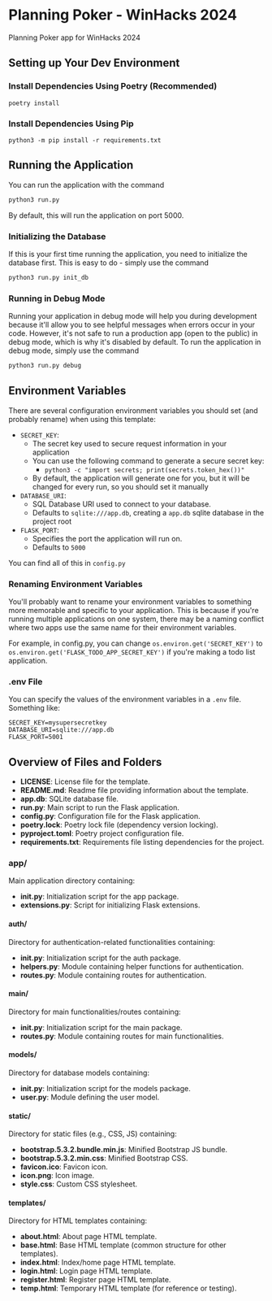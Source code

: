 # Planning Poker - WinHacks 2024

Planning Poker app for WinHacks 2024

## Setting up Your Dev Environment

### Install Dependencies Using Poetry (Recommended)

```
poetry install
```

### Install Dependencies Using Pip

```
python3 -m pip install -r requirements.txt
```

## Running the Application

You can run the application with the command 

```sh
python3 run.py
```

By default, this will run the application on port 5000.

### Initializing the Database

If this is your first time running the application, you need to initialize the database first. This is easy to do - simply use the command

```sh
python3 run.py init_db
```

### Running in Debug Mode

Running your application in debug mode will help you during development because it'll allow you to see helpful messages when errors occur in your code. However, it's not safe to run a production app (open to the public) in debug mode, which is why it's disabled by default. To run the application in debug mode, simply use the command

```sh
python3 run.py debug
```

## Environment Variables

There are several configuration environment variables you should set (and probably rename) when using this template:

- `SECRET_KEY`:
    - The secret key used to secure request information in your application
    - You can use the following command to generate a secure secret key:
        - `python3 -c "import secrets; print(secrets.token_hex())"`
    - By default, the application will generate one for you, but it will be changed for every run, so you should set it manually
- `DATABASE_URI`:
    - SQL Database URI used to connect to your database.
    - Defaults to `sqlite:///app.db`, creating a `app.db` sqlite database in the project root
- `FLASK_PORT`:
    - Specifies the port the application will run on.
    - Defaults to `5000`

You can find all of this in `config.py`

### Renaming Environment Variables

You'll probably want to rename your environment variables to something more memorable and specific to your application. This is because if you're running multiple applications on one system, there may be a naming conflict where two apps use the same name for their environment variables.

For example, in config.py, you can change `os.environ.get('SECRET_KEY')` to `os.environ.get('FLASK_TODO_APP_SECRET_KEY')` if you're making a todo list application.

### .env File

You can specify the values of the environment variables in a `.env` file. Something like:

```
SECRET_KEY=mysupersecretkey
DATABASE_URI=sqlite:///app.db
FLASK_PORT=5001
```

## Overview of Files and Folders

- **LICENSE**: License file for the template.
- **README.md**: Readme file providing information about the template.
- **app.db**: SQLite database file.
- **run.py**: Main script to run the Flask application.
- **config.py**: Configuration file for the Flask application.
- **poetry.lock**: Poetry lock file (dependency version locking).
- **pyproject.toml**: Poetry project configuration file.
- **requirements.txt**: Requirements file listing dependencies for the project.

### app/
Main application directory containing:
- **__init__.py**: Initialization script for the app package.
- **extensions.py**: Script for initializing Flask extensions.
  
#### auth/
Directory for authentication-related functionalities containing:
- **__init__.py**: Initialization script for the auth package.
- **helpers.py**: Module containing helper functions for authentication.
- **routes.py**: Module containing routes for authentication.

#### main/
Directory for main functionalities/routes containing:
- **__init__.py**: Initialization script for the main package.
- **routes.py**: Module containing routes for main functionalities.

#### models/
Directory for database models containing:
- **__init__.py**: Initialization script for the models package.
- **user.py**: Module defining the user model.

#### static/
Directory for static files (e.g., CSS, JS) containing:
- **bootstrap.5.3.2.bundle.min.js**: Minified Bootstrap JS bundle.
- **bootstrap.5.3.2.min.css**: Minified Bootstrap CSS.
- **favicon.ico**: Favicon icon.
- **icon.png**: Icon image.
- **style.css**: Custom CSS stylesheet.

#### templates/
Directory for HTML templates containing:
- **about.html**: About page HTML template.
- **base.html**: Base HTML template (common structure for other templates).
- **index.html**: Index/home page HTML template.
- **login.html**: Login page HTML template.
- **register.html**: Register page HTML template.
- **temp.html**: Temporary HTML template (for reference or testing).
